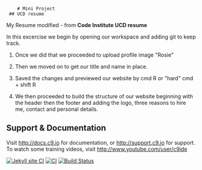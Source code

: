         # Mini Project 
     ## UCD resume

My Resume modified - from **Code Institute UCD resume**

In this excercise we begin by opening our workspace and adding git to keep track.

1) Once we did that we proceeded to upload profile image  "Rosie"

2) Then we moved on to get our title and name in place. 
3) Saved the changes and previewed our website by  cmd R or "hard" cmd + shift R
4) We then proceeded to build the structure of our website beginning with the header
   then the footer and adding the logo, three reasons to hire me,
   contact and personal details.  



## Support & Documentation

Visit http://docs.c9.io for documentation, or http://support.c9.io for support.
To watch some training videos, visit http://www.youtube.com/user/c9ide

[![Jekyll site CI](https://github.com/SOliv1/sjo-resume-cv/actions/workflows/jekyll.yml/badge.svg)](https://github.com/SOliv1/sjo-resume-cv/actions/workflows/jekyll.yml)
[![CI](https://github.com/SOliv1/sjo-resume-cv/actions/workflows/main.yml/badge.svg)](https://github.com/SOliv1/sjo-resume-cv/actions/workflows/main.yml)
[![Build Status](https://app.travis-ci.com/SOliv1/sjo-resume-cv.svg?branch=master)](https://app.travis-ci.com/SOliv1/sjo-resume-cv)
